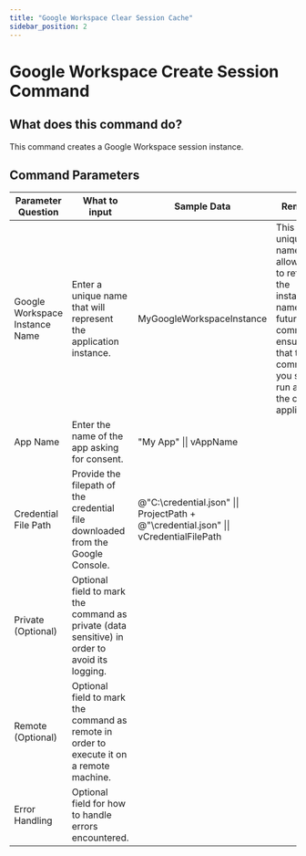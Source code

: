```yaml
---
title: "Google Workspace Clear Session Cache"
sidebar_position: 2
---
```


<!--TITLE: Google Workspace Create Session Command -->
<!-- SUBTITLE: a command in the Google Workspace Commands group. -->

<!-- [Go To Automation Commands Overview](/automation-commands) -->

# Google Workspace Create Session Command

## What does this command do?

This command creates a Google Workspace session instance.

## Command Parameters

| Parameter Question             | What to input                                                                                 | Sample Data                                                                           | Remarks                                                                                                                                                      |
| ------------------------------ | --------------------------------------------------------------------------------------------- | ------------------------------------------------------------------------------------- | ------------------------------------------------------------------------------------------------------------------------------------------------------------ |
| Google Workspace Instance Name | Enter a unique name that will represent the application instance.                             | MyGoogleWorkspaceInstance                                                             | This unique name allows you to refer to the instance by name in future commands, ensuring that the commands you specify run against the correct application. |
| App Name                       | Enter the name of the app asking for consent.                                                 | "My App" \|\| vAppName                                                                |                                                                                                                                                              |
| Credential File Path           | Provide the filepath of the credential file downloaded from the Google Console.               | @"C:\credential.json" \|\| ProjectPath + @"\credential.json" \|\| vCredentialFilePath |                                                                                                                                                              |
| Private (Optional)             | Optional field to mark the command as private (data sensitive) in order to avoid its logging. |                                                                                       |                                                                                                                                                              |
| Remote (Optional)              | Optional field to mark the command as remote in order to execute it on a remote machine.      |                                                                                       |                                                                                                                                                              |
| Error Handling                 | Optional field for how to handle errors encountered.                                          |                                                                                       |                                                                                                                                                              |